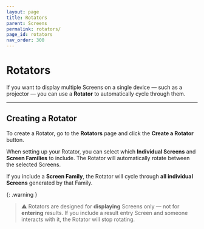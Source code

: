 ```yaml
---
layout: page
title: Rotators
parent: Screens
permalink: rotators/
page_id: rotators
nav_order: 300
---
```


# Rotators

If you want to display multiple Screens on a single device — such as a projector — you can use a **Rotator** to automatically cycle through them.

---

## Creating a Rotator

To create a Rotator, go to the **Rotators** page and click the **Create a Rotator** button.

When setting up your Rotator, you can select which **Individual Screens** and **Screen Families** to include.
The Rotator will automatically rotate between the selected Screens.

If you include a **Screen Family**, the Rotator will cycle through **all individual Screens** generated by that Family.

{: .warning }
> ⚠︎ Rotators are designed for **displaying** Screens only — not for **entering** results.
> If you include a result entry Screen and someone interacts with it, the Rotator will stop rotating.
